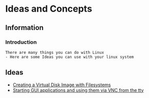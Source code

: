 # Ideas and Concepts

## Information
### Introduction
```
There are many things you can do with Linux
- Here are some Ideas you can use with your linux system
```

## Ideas
+ [Creating a Virtual Disk Image with Filesystems](creating-a-virtual-disk-image-with-filesystems)
+ [Starting GUI applications and using them via VNC from the tty](starting-GUI-apps-from-tty)

